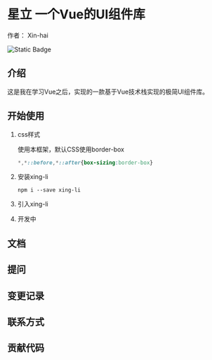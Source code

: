 # 星立 一个Vue的UI组件库

作者： Xin-hai

![Static Badge](https://img.shields.io/badge/bulid-passing-brightgreen)

## 介绍
这是我在学习Vue之后，实现的一款基于Vue技术栈实现的极简UI组件库。

## 开始使用

1. css样式

    使用本框架，默认CSS使用border-box

    ```css
    *,*::before,*::after{box-sizing:border-box}
    ```
2. 安装xing-li
    ```
   npm i --save xing-li
    ```
3. 引入xing-li
4. 开发中

## 文档

## 提问

## 变更记录

## 联系方式

## 贡献代码

